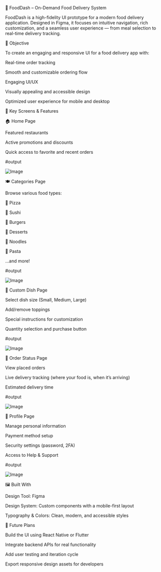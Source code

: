 🍔 FoodDash – On-Demand Food Delivery System 


FoodDash is a high-fidelity UI prototype for a modern food delivery application. Designed in Figma, it focuses on intuitive navigation, rich customization, and a seamless user experience — from meal selection to real-time delivery tracking.

🎯 Objective




To create an engaging and responsive UI for a food delivery app with:

Real-time order tracking

Smooth and customizable ordering flow

Engaging UI/UX

Visually appealing and accessible design

Optimized user experience for mobile and desktop


🌟 Key Screens & Features




🏠 Home Page



Featured restaurants

Active promotions and discounts

Quick access to favorite and recent orders


#output

![Image](https://github.com/user-attachments/assets/88c53568-2d73-4370-bae8-ee3a97357dce)





🍽️ Categories Page



Browse various food types:

🍕 Pizza

🍣 Sushi

🍔 Burgers

🍰 Desserts

🍜 Noodles

🍝 Pasta

...and more!

#output

![Image](https://github.com/user-attachments/assets/e227f775-8f74-4300-b087-ab046ec78616)



🍲 Custom Dish Page



Select dish size (Small, Medium, Large)

Add/remove toppings

Special instructions for customization

Quantity selection and purchase button

#output

![Image](https://github.com/user-attachments/assets/bca914c4-726d-4f39-b1d9-3ec1c231fd5c)


🚚 Order Status Page



View placed orders

Live delivery tracking (where your food is, when it’s arriving)

Estimated delivery time

#output

![Image](https://github.com/user-attachments/assets/2a862526-3c99-4ef7-a856-a7206aba57a4)



👤 Profile Page


Manage personal information

Payment method setup

Security settings (password, 2FA)

Access to Help & Support

#output

![Image](https://github.com/user-attachments/assets/4fc850eb-1384-4d29-ae94-04130fecc93d)


  

🖼️ Built With




Design Tool: Figma

Design System: Custom components with a mobile-first layout

Typography & Colors: Clean, modern, and accessible styles


📌 Future Plans




Build the UI using React Native or Flutter

Integrate backend APIs for real functionality

Add user testing and iteration cycle

Export responsive design assets for developers
